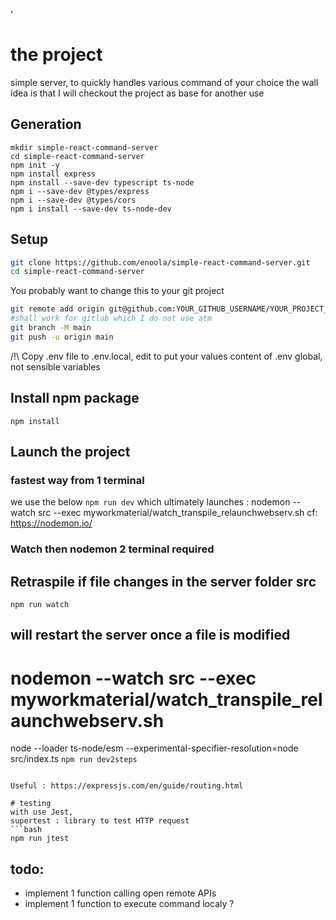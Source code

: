 '
# the project
simple server, to quickly handles various command of your choice
the wall idea is that I will checkout the project as base for another use

## Generation
```
mkdir simple-react-command-server
cd simple-react-command-server
npm init -y
npm install express
npm install --save-dev typescript ts-node
npm i --save-dev @types/express
npm i --save-dev @types/cors
npm i install --save-dev ts-node-dev
```

## Setup

```bash
git clone https://github.com/enoola/simple-react-command-server.git
cd simple-react-command-server
```
You probably want to change this to your git project
```bash
git remote add origin git@github.com:YOUR_GITHUB_USERNAME/YOUR_PROJECT_NAME.git
#shall work for gitlab which I do not use atm
git branch -M main
git push -u origin main
```

/!\ Copy .env file to .env.local, edit to put your values
content of .env global, not sensible variables

## Install npm package
`npm install`

## Launch the project
### fastest way from 1 terminal
we use the below
`npm run dev`
which ultimately launches : nodemon --watch src --exec myworkmaterial/watch_transpile_relaunchwebserv.sh
cf: https://nodemon.io/

### Watch then nodemon 2 terminal required
## Retraspile if file changes in the server folder src
`npm run watch`

## will restart the server once a file is modified
# nodemon --watch src --exec myworkmaterial/watch_transpile_relaunchwebserv.sh
node --loader ts-node/esm --experimental-specifier-resolution=node src/index.ts
`npm run dev2steps`
```

Useful : https://expressjs.com/en/guide/routing.html

# testing
with use Jest, 
supertest : library to test HTTP request 
```bash
npm run jtest
```

## todo:
 - implement 1 function calling open remote APIs 
 - implement 1 function to execute command localy ?
